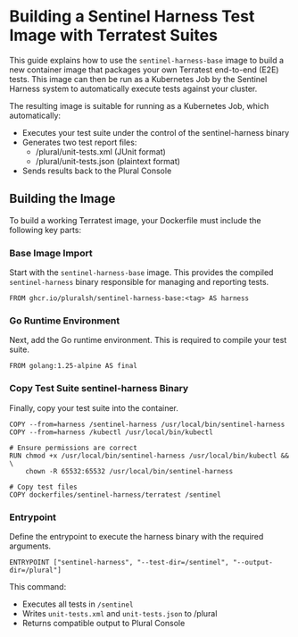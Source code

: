 # Building a Sentinel Harness Test Image with Terratest Suites

This guide explains how to use the `sentinel-harness-base` image to build a new container image that packages your own 
Terratest end-to-end (E2E) tests. This image can then be run as a Kubernetes Job by the Sentinel Harness system to automatically
execute tests against your cluster.

The resulting image is suitable for running as a Kubernetes Job, which automatically:
 - Executes your test suite under the control of the sentinel-harness binary
 - Generates two test report files:
   - /plural/unit-tests.xml (JUnit format)
   - /plural/unit-tests.json (plaintext format)
 - Sends results back to the Plural Console

## Building the Image
To build a working Terratest image, your Dockerfile must include the following key parts:

### Base Image Import
Start with the `sentinel-harness-base` image.
This provides the compiled `sentinel-harness` binary responsible for managing and reporting tests.

```
FROM ghcr.io/pluralsh/sentinel-harness-base:<tag> AS harness
```

### Go Runtime Environment
Next, add the Go runtime environment.
This is required to compile your test suite.

```
FROM golang:1.25-alpine AS final
```

### Copy Test Suite sentinel-harness Binary
Finally, copy your test suite into the container. 
```
COPY --from=harness /sentinel-harness /usr/local/bin/sentinel-harness
COPY --from=harness /kubectl /usr/local/bin/kubectl

# Ensure permissions are correct
RUN chmod +x /usr/local/bin/sentinel-harness /usr/local/bin/kubectl && \
    chown -R 65532:65532 /usr/local/bin/sentinel-harness

# Copy test files
COPY dockerfiles/sentinel-harness/terratest /sentinel
```

### Entrypoint

Define the entrypoint to execute the harness binary with the required arguments.
```
ENTRYPOINT ["sentinel-harness", "--test-dir=/sentinel", "--output-dir=/plural"]
```
This command:
 - Executes all tests in `/sentinel`
 - Writes `unit-tests.xml` and `unit-tests.json` to /plural
 - Returns compatible output to Plural Console
